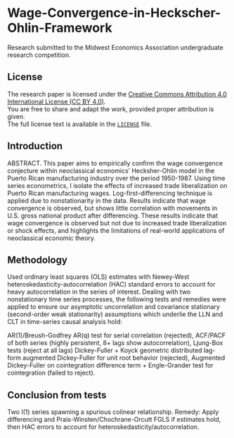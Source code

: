 # Wage-Convergence-in-Heckscher-Ohlin-Framework
Research submitted to the Midwest Economics Association undergraduate research competition.

## License

The research paper is licensed under the [Creative Commons Attribution 4.0 International License (CC BY 4.0)](https://creativecommons.org/licenses/by/4.0/).  
You are free to share and adapt the work, provided proper attribution is given.  
The full license text is available in the [`LICENSE`](LICENSE) file.



## Introduction
ABSTRACT. This paper aims to empirically confirm the wage convergence conjecture within neoclassical economics’ Hecksher-Ohlin model in the Puerto Rican manufacturing industry over the period 1950-1987. Using time series econometrics, I isolate the effects of increased trade liberalization on Puerto Rican manufacturing wages. Log-first-differencing technique is applied due to nonstationarity in the data. Results indicate that wage convergence is observed, but shows little correlation with movements in U.S. gross national product after differencing. These results indicate that wage convergence is observed but not due to increased trade liberalization or shock effects, and highlights the limitations of real-world applications of neoclassical economic theory.

## Methodology
Used ordinary least squares (OLS) estimates with Newey-West heteroskedasticity-autocorrelation (HAC) standard errors to account for heavy autocorrelation in the series of interest. Dealing with two nonstationary time series processes, the following tests and remedies were applied to ensure our asymptotic uncorrelation and covariance stationary (second-order weak stationarity) assumptions which underlie the LLN and CLT in time-series causal analysis hold:

AR(1)/Breush-Godfrey AR(q) test for serial correlation (rejected),
ACF/PACF of both series (highly persistent, 8+ lags show autocorrelation),
Ljung-Box tests (reject at all lags)
Dickey-Fuller + Koyck geometric distributed lag-form augmented Dickey-Fuller for unit root behavior (rejected),
Augmented Dickey-Fuller on cointegration difference term + Engle-Grander test for cointegration (failed to reject).

## Conclusion from tests
Two I(1) series spawning a spurious colinear relationship. Remedy: Apply differencing and Prais-Winsten/Chochrane-Orcutt FGLS if estimates hold, then HAC errors to account for heteroskedasticity/autocorrelation.
